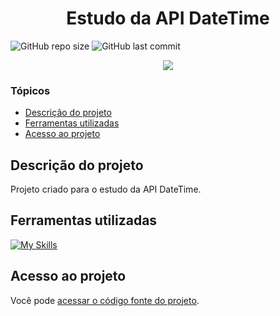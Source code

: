 # <h1 align="center"> Estudo da API DateTime </h1>
![GitHub repo size](https://img.shields.io/github/repo-size/PedroQueiroz1/EstudoDaAPIDateTime?style=plastic)
![GitHub last commit](https://img.shields.io/github/last-commit/PedroQueiroz1/EstudoDaAPIDateTime?style=plastic)

<p align="center">
   <img src="http://img.shields.io/static/v1?label=STATUS&message=FINALIZADO&color=RED&style=for-the-badge" #vitrinedev/>
</p>

### Tópicos 

- [Descrição do projeto](#descrição-do-projeto)
- [Ferramentas utilizadas](#ferramentas-utilizadas)
- [Acesso ao projeto](#acesso-ao-projeto)

## Descrição do projeto 

<p align="justify">
  Projeto criado para o estudo da API DateTime.
 
## Ferramentas utilizadas
[![My Skills](https://skillicons.dev/icons?i=java)](https://skillicons.dev)

## Acesso ao projeto

Você pode [acessar o código fonte do projeto](https://github.com/PedroQueiroz1/EstudoDaAPIDateTime).
